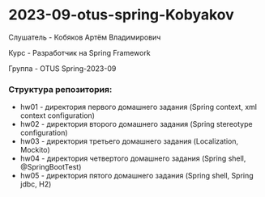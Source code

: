 # 2023-09-otus-spring-Kobyakov

Слушатель - Кобяков Артём Владимирович

Курс - Разработчик на Spring Framework

Группа - OTUS Spring-2023-09

### Структура репозитория:

- hw01 - директория первого домашнего задания (Spring context, xml context configuration)
- hw02 - директория второго домашнего задания (Spring stereotype configuration)
- hw03 - директория третьего домашнего задания (Localization, Mockito)
- hw04 - директория четвертого домашнего задания (Spring shell, @SpringBootTest)
- hw05 - директория пятого домашнего задания (Spring shell, Spring jdbc, H2)